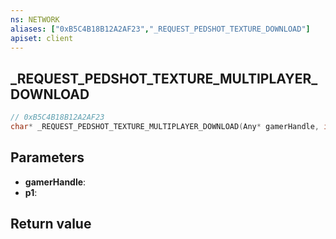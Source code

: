 ```yaml
---
ns: NETWORK
aliases: ["0xB5C4B18B12A2AF23","_REQUEST_PEDSHOT_TEXTURE_DOWNLOAD"]
apiset: client
---
```

## _REQUEST_PEDSHOT_TEXTURE_MULTIPLAYER_DOWNLOAD

```c
// 0xB5C4B18B12A2AF23
char* _REQUEST_PEDSHOT_TEXTURE_MULTIPLAYER_DOWNLOAD(Any* gamerHandle, int p1);
```


## Parameters
* **gamerHandle**:
* **p1**:

## Return value